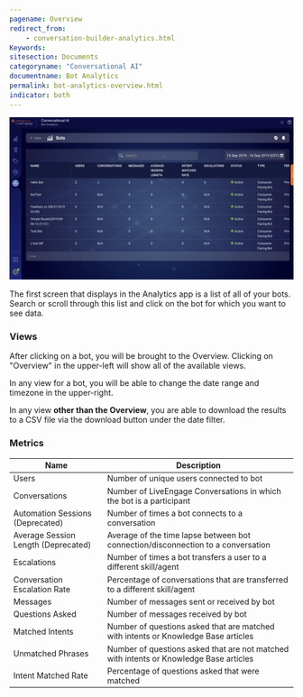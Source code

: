 ```yaml
---
pagename: Overview
redirect_from:
    - conversation-builder-analytics.html
Keywords:
sitesection: Documents
categoryname: "Conversational AI"
documentname: Bot Analytics
permalink: bot-analytics-overview.html
indicator: both
---
```


<img style="width:750px" src="img/beaut_ba_1.png">

The first screen that displays in the Analytics app is a list of all of your bots. Search or scroll through this list and click on the bot for which you want to see data.

### Views

After clicking on a bot, you will be brought to the Overview. Clicking on "Overview" in the upper-left will show all of the available views.

In any view for a bot, you will be able to change the date range and timezone in the upper-right.

In any view **other than the Overview**, you are able to download the results to a CSV file via the download button under the date filter.

<!--
#### Intents View

Info about how to improve bots, what certain things mean to performance.

#### Custom Events View

What are custom events? [Here](conversation-builder-conversation-builder-scripting-functions.html#log-custom-event)
-->
### Metrics

| Name | Description |
| --- | --- |
| Users | Number of unique users connected to bot |
| Conversations | Number of LiveEngage Conversations in which the bot is a participant |
| Automation Sessions (Deprecated) | Number of times a bot connects to a conversation |
| Average Session Length (Deprecated) | Average of the time lapse between bot connection/disconnection to a conversation |
| Escalations | Number of times a bot transfers a user to a different skill/agent |
| Conversation Escalation Rate | Percentage of conversations that are transferred to a different skill/agent |
| Messages | Number of messages sent or received by bot |
| Questions Asked | Number of messages received by bot | 
| Matched Intents | Number of questions asked that are matched with intents or Knowledge Base articles |
| Unmatched Phrases | Number of questions asked that are not matched with intents or Knowledge Base articles |
| Intent Matched Rate | Percentage of questions asked that were matched | 
